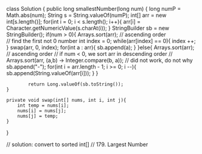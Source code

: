 class Solution {
    public long smallestNumber(long num) {
            long numP = Math.abs(num);
            String s = String.valueOf(numP);
            int[] arr = new int[s.length()];
            for(int i = 0; i < s.length(); i++){
                arr[i] = Character.getNumericValue(s.charAt(i));
            }
        StringBuilder sb = new StringBuilder();
        if(num > 0){ 
            Arrays.sort(arr); // ascending order         
            // find the first not 0 number 
            int index = 0;
            while(arr[index] == 0){
                index ++;
            }
            swap(arr, 0, index);
            for(int a : arr){
                sb.append(a);
            }
        }else{
            Arrays.sort(arr); // ascending order
            // if num < 0, we sort arr in descending order
        //    Arrays.sort(arr, (a,b) -> Integer.compare(b, a));   // did not work, do not why
            sb.append("-");
            for(int i = arr.length - 1; i >= 0; i --){
                sb.append(String.valueOf(arr[i]));
            }
        }  
            
            return Long.valueOf(sb.toString());
    }

    private void swap(int[] nums, int i, int j){
        int temp = nums[i];
        nums[i] = nums[j];
        nums[j] = temp;
    }
}


// solution: convert to sorted int[]
// 179. Largest Number